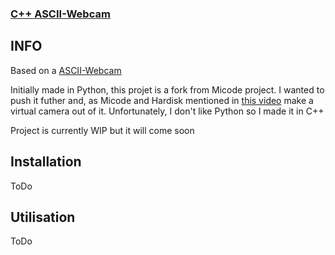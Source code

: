 ### [C++ ASCII-Webcam](https://github.com/Guerout-Arnaud/ascii-webcam)


## INFO
Based on a [ASCII-Webcam](https://github.com/micodeyt/ascii-webcam) 

Initially made in Python, this projet is a fork from Micode project.
I wanted to push it futher and, as Micode and Hardisk mentioned in [this video](https://youtu.be/DBnStqiLB-Q) make a virtual camera out of it.
Unfortunately, I don't like Python so I made it in C++

Project is currently WIP but it will come soon

## Installation
ToDo

## Utilisation
ToDo